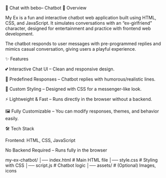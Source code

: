 💬 Chat with bebo– Chatbot
📌 Overview

My Ex is a fun and interactive chatbot web application built using HTML, CSS, and JavaScript. It simulates conversations with an “ex-girlfriend” character, designed for entertainment and practice with frontend web development.

The chatbot responds to user messages with pre-programmed replies and mimics casual conversation, giving users a playful experience.

✨ Features

💕 Interactive Chat UI – Clean and responsive design.

🤖 Predefined Responses – Chatbot replies with humorous/realistic lines.

🎨 Custom Styling – Designed with CSS for a messenger-like look.

⚡ Lightweight & Fast – Runs directly in the browser without a backend.

🖼️ Fully Customizable – You can modify responses, themes, and behavior easily.

🛠️ Tech Stack

Frontend: HTML, CSS, JavaScript

No Backend Required – Runs fully in the browser

my-ex-chatbot/
│── index.html       # Main HTML file
│── style.css        # Styling with CSS
│── script.js        # Chatbot logic
│── assets/          # (Optional) Images, icons
